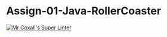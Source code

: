 # Assign-01-Java-RollerCoaster
[![Mr Coxall's Super Linter](https://github.com/ICS4U-Programming-JohnnatanYM/Assign-01-Java-RollerCoaster/workflows/Mr%20Coxall's%20Super%20Linter/badge.svg)](https://github.com/ICS4U-Programming-JohnnatanYM/Assign-01-Java-RollerCoaster/actions/)
